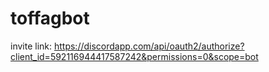 # toffagbot

invite link:
https://discordapp.com/api/oauth2/authorize?client_id=592116944417587242&permissions=0&scope=bot